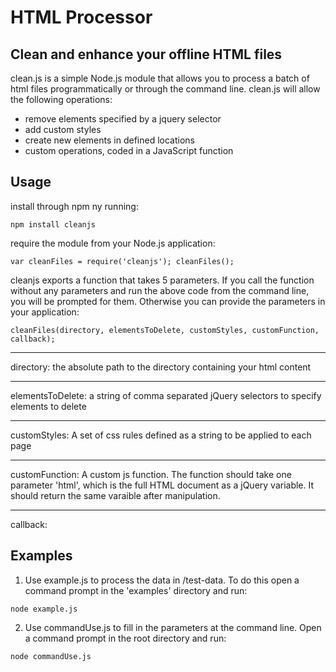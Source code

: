 # HTML Processor

## Clean and enhance your offline HTML files

clean.js is a simple Node.js module that allows you to process a batch of html files programmatically or through the command line. clean.js will allow the following operations:

* remove elements specified by a jquery selector 
* add custom styles
* create new elements in defined locations
* custom operations, coded in a JavaScript function

## Usage

install through npm ny running:

`npm install cleanjs`

require the module from your Node.js application:

`var cleanFiles = require('cleanjs');
cleanFiles();`

cleanjs exports a function that takes 5 parameters. If you call the function without any parameters and run the above code from the command line, you will be prompted for them. Otherwise you can provide the parameters in your application:

`cleanFiles(directory, elementsToDelete, customStyles, customFunction, callback);`

---

directory: the absolute path to the directory containing your html content

---

elementsToDelete: a string of comma separated jQuery selectors to specify elements to delete

---

customStyles: A set of css rules defined as a string to be applied to each page

---

customFunction: A custom js function. The function should take one parameter 'html', which is the full HTML document as a jQuery variable. It should return the same varaible after manipulation.

--- 

callback: 



## Examples

1. Use example.js to process the data in /test-data. To do this open a command prompt in the 'examples' directory and run:

`node example.js`

2. Use commandUse.js to fill in the parameters at the command line. Open a command prompt in the root directory and run:

`node commandUse.js`
